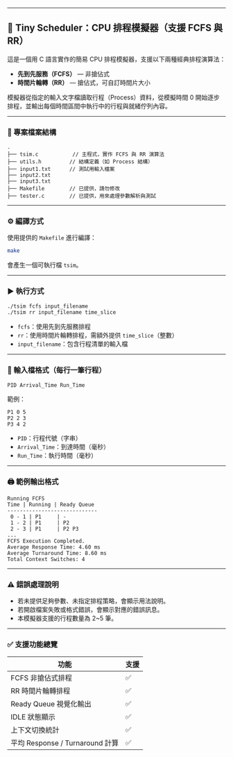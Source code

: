 

---

## 📄 Tiny Scheduler：CPU 排程模擬器（支援 FCFS 與 RR）

這是一個用 C 語言實作的簡易 CPU 排程模擬器，支援以下兩種經典排程演算法：

* **先到先服務（FCFS）** — 非搶佔式
* **時間片輪轉（RR）** — 搶佔式，可自訂時間片大小

模擬器從指定的輸入文字檔讀取行程（Process）資料，從模擬時間 0 開始逐步排程，並輸出每個時間區間中執行中的行程與就緒佇列內容。

---

### 📁 專案檔案結構

```
.
├── tsim.c           // 主程式，實作 FCFS 與 RR 演算法
├── utils.h         // 結構定義（如 Process 結構）
├── input1.txt      // 測試用輸入檔案
├── input2.txt
├── input3.txt
├── Makefile        // 已提供，請勿修改
├── tester.c        // 已提供，用來處理參數解析與測試
```

---

### ⚙️ 編譯方式

使用提供的 `Makefile` 進行編譯：

```bash
make
```

會產生一個可執行檔 `tsim`。

---

### ▶️ 執行方式

```bash
./tsim fcfs input_filename
./tsim rr input_filename time_slice
```

* `fcfs`：使用先到先服務排程
* `rr`：使用時間片輪轉排程，需額外提供 `time_slice`（整數）
* `input_filename`：包含行程清單的輸入檔

---

### 📄 輸入檔格式（每行一筆行程）

```
PID Arrival_Time Run_Time
```

範例：

```
P1 0 5
P2 2 3
P3 4 2
```

* `PID`：行程代號（字串）
* `Arrival_Time`：到達時間（毫秒）
* `Run_Time`：執行時間（毫秒）

---

### 🖨️ 範例輸出格式

```
Running FCFS
Time | Running | Ready Queue
-----------------------------
 0 - 1 | P1     | -
 1 - 2 | P1     | P2
 2 - 3 | P1     | P2 P3
...
FCFS Execution Completed.
Average Response Time: 4.60 ms
Average Turnaround Time: 8.60 ms
Total Context Switches: 4
```

---

### ⚠️ 錯誤處理說明

* 若未提供足夠參數、未指定排程策略，會顯示用法說明。
* 若開啟檔案失敗或格式錯誤，會顯示對應的錯誤訊息。
* 本模擬器支援的行程數量為 2\~5 筆。

---

### ✅ 支援功能總覽

| 功能                          | 支援 |
| --------------------------- | -- |
| FCFS 非搶佔式排程                 | ✅  |
| RR 時間片輪轉排程                  | ✅  |
| Ready Queue 視覺化輸出           | ✅  |
| IDLE 狀態顯示                   | ✅  |
| 上下文切換統計                     | ✅  |
| 平均 Response / Turnaround 計算 | ✅  |

